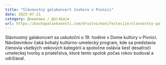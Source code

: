 ```yaml
---
title: "Slávnostný galakoncert čoskoro v Pivnici"
date: 2025-07-21
category: Дешавања / Догађаји
url: https://backapalankavesti.com/drustvo/manifestacije/slavnostny-galakoncert-coskoro-v-pivnici/
---
```


Slávnostný galakoncert sa uskutoční o 19. hodine v Dome kultúry v Pivnici. Návštevníkov čaká bohatý kultúrno-umelecký program, kde sa predstavia členovia všetkých vekových kategórií a spoločne oslávia šesť desaťročí umeleckej tvorby a priateľstva, ktoré tento spolok počas rokov budoval a udržiaval.
